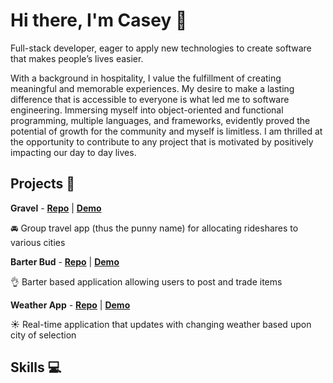 # Hi there, I'm Casey 👋

Full-stack developer, eager to apply new technologies to create software that makes people’s lives easier.


With a background in hospitality, I value the fulfillment of creating meaningful and memorable experiences. My desire to make a lasting difference that is accessible to everyone is what led me to software engineering. Immersing myself into object-oriented and functional programming, multiple languages, and frameworks, evidently proved the potential of growth for the community and myself is limitless. I am thrilled at the opportunity to contribute to any project that is motivated by positively impacting our day to day lives.  
  


## Projects :art:

**Gravel** -  **[Repo](https://github.com/caseycling/gravel)** | **[Demo](https://gravel-app.herokuapp.com/)** 
  
:oncoming_automobile: Group travel app (thus the punny name) for allocating rideshares to various cities
  
**Barter Bud** - **[Repo](https://github.com/caseycling/Project2)** | **[Demo](https://secure-headland-57611.herokuapp.com)** 
  
:ok_hand: Barter based application allowing users to post and trade items  
  
**Weather App** - **[Repo]( https://github.com/caseycling/weather-app)** | **[Demo](https://caseycling.github.io/weather-app)** 
  
☀️ Real-time application that updates with changing weather based upon city of selection  
  
## Skills 💻  
[logo]: https://raw.githubusercontent.com/devicons/devicon/master/icons/javascript/javascript-original.svg
[logo]: https://github.com/icon48.png


<!--
**caseycling/caseycling** is a ✨ _special_ ✨ repository because its `README.md` (this file) appears on your GitHub profile.

Here are some ideas to get you started:

- 🔭 I’m currently working on ...
- 🌱 I’m currently learning ...
- 👯 I’m looking to collaborate on ...
- 🤔 I’m looking for help with ...
- 💬 Ask me about ...
- 📫 How to reach me: ...
- 😄 Pronouns: ...
- ⚡ Fun fact: ...
-->
